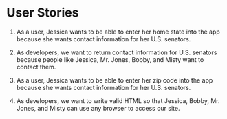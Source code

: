 # User Stories

1. As a user, Jessica wants to be able to enter her home state into the app because she wants contact information for her U.S. senators.

2. As developers, we want to return contact information for U.S. senators because people like Jessica, Mr. Jones, Bobby, and Misty want to contact them.

3. As a user, Jessica wants to be able to enter her zip code into the app because she wants contact information for her U.S. senators.

4. As developers, we want to write valid HTML so that Jessica, Bobby, Mr. Jones, and Misty can use any browser to access our site.
